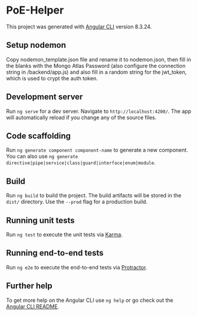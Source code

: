 # PoE-Helper

This project was generated with [Angular CLI](https://github.com/angular/angular-cli) version 8.3.24.

## Setup nodemon

Copy nodemon_template.json file and rename it to nodemon.json, then fill in the blanks with the Mongo Atlas Password (also configure the connection string in /backend/app.js) and also fill in a random string for the jwt_token, which is used to crypt the auth token.

## Development server

Run `ng serve` for a dev server. Navigate to `http://localhost:4200/`. The app will automatically reload if you change any of the source files.

## Code scaffolding

Run `ng generate component component-name` to generate a new component. You can also use `ng generate directive|pipe|service|class|guard|interface|enum|module`.

## Build

Run `ng build` to build the project. The build artifacts will be stored in the `dist/` directory. Use the `--prod` flag for a production build.

## Running unit tests

Run `ng test` to execute the unit tests via [Karma](https://karma-runner.github.io).

## Running end-to-end tests

Run `ng e2e` to execute the end-to-end tests via [Protractor](http://www.protractortest.org/).

## Further help

To get more help on the Angular CLI use `ng help` or go check out the [Angular CLI README](https://github.com/angular/angular-cli/blob/master/README.md).
